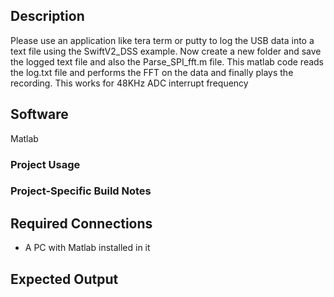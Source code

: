 ## Description

Please use an application like tera term or putty to log the USB data into a text file using the SwiftV2_DSS example.  Now create a new folder and save the logged text file and also the Parse_SPI_fft.m file.
This matlab code reads the log.txt file and performs the FFT on the data and finally plays the recording.
This works for 48KHz ADC interrupt frequency


## Software
Matlab
### Project Usage



### Project-Specific Build Notes



## Required Connections

-   A PC with Matlab installed in it

## Expected Output





